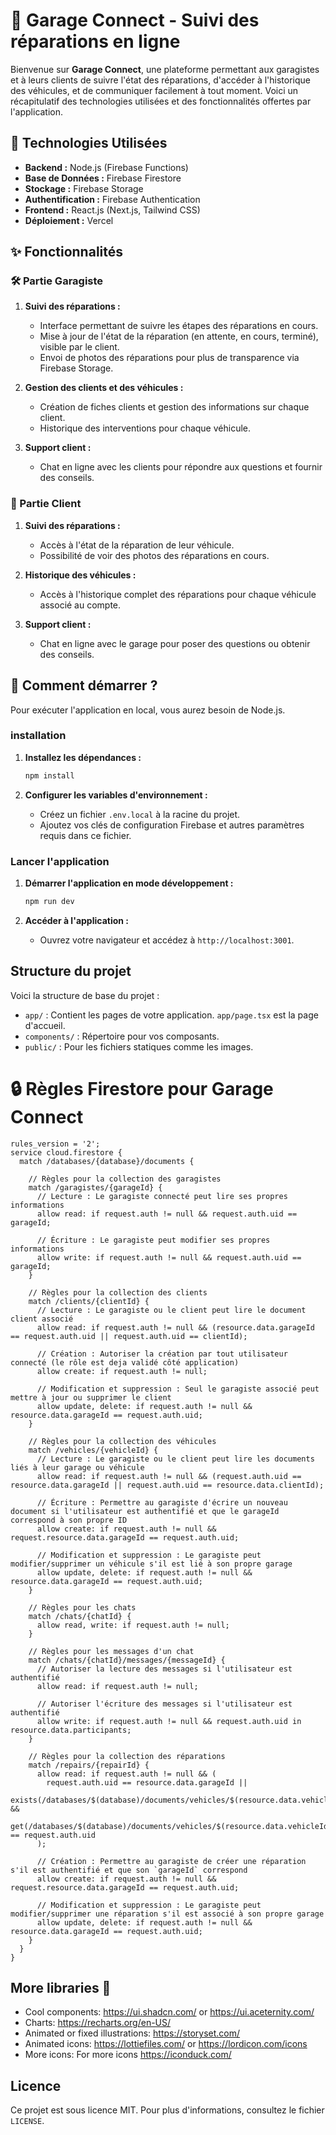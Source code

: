 # 🚗 Garage Connect - Suivi des réparations en ligne

Bienvenue sur **Garage Connect**, une plateforme permettant aux garagistes et à leurs clients de suivre l'état des réparations, d'accéder à l'historique des véhicules, et de communiquer facilement à tout moment. Voici un récapitulatif des technologies utilisées et des fonctionnalités offertes par l'application.

## 🔧 Technologies Utilisées

- **Backend :** Node.js (Firebase Functions)
- **Base de Données :** Firebase Firestore
- **Stockage :** Firebase Storage
- **Authentification :** Firebase Authentication
- **Frontend :** React.js (Next.js, Tailwind CSS)
- **Déploiement :** Vercel

## ✨ Fonctionnalités

### 🛠️ Partie Garagiste

1. **Suivi des réparations :**
   - Interface permettant de suivre les étapes des réparations en cours.
   - Mise à jour de l'état de la réparation (en attente, en cours, terminé), visible par le client.
   - Envoi de photos des réparations pour plus de transparence via Firebase Storage.

2. **Gestion des clients et des véhicules :**
   - Création de fiches clients et gestion des informations sur chaque client.
   - Historique des interventions pour chaque véhicule.

3. **Support client :**
   - Chat en ligne avec les clients pour répondre aux questions et fournir des conseils.

### 👤 Partie Client

1. **Suivi des réparations :**
   - Accès à l'état de la réparation de leur véhicule.
   - Possibilité de voir des photos des réparations en cours.

2. **Historique des véhicules :**
   - Accès à l'historique complet des réparations pour chaque véhicule associé au compte.

3. **Support client :**
   - Chat en ligne avec le garage pour poser des questions ou obtenir des conseils.

## 🚀 Comment démarrer ?
Pour exécuter l'application en local, vous aurez besoin de Node.js.

### installation

1. **Installez les dépendances :**

   ```bash
   npm install
   ```

2. **Configurer les variables d'environnement :**
   - Créez un fichier `.env.local` à la racine du projet.
   - Ajoutez vos clés de configuration Firebase et autres paramètres requis dans ce fichier.

### Lancer l'application

1. **Démarrer l'application en mode développement :**

   ```bash
   npm run dev
   ```

2. **Accéder à l'application :**
   - Ouvrez votre navigateur et accédez à `http://localhost:3001`.

## Structure du projet

Voici la structure de base du projet :

- `app/` : Contient les pages de votre application. `app/page.tsx` est la page d'accueil.
- `components/` : Répertoire pour vos composants.
- `public/` : Pour les fichiers statiques comme les images.

# 🔒 Règles Firestore pour Garage Connect

```firestore
rules_version = '2';
service cloud.firestore {
  match /databases/{database}/documents {

    // Règles pour la collection des garagistes
    match /garagistes/{garageId} {
      // Lecture : Le garagiste connecté peut lire ses propres informations
      allow read: if request.auth != null && request.auth.uid == garageId;

      // Écriture : Le garagiste peut modifier ses propres informations
      allow write: if request.auth != null && request.auth.uid == garageId;
    }

    // Règles pour la collection des clients
    match /clients/{clientId} {
      // Lecture : Le garagiste ou le client peut lire le document client associé
      allow read: if request.auth != null && (resource.data.garageId == request.auth.uid || request.auth.uid == clientId);

      // Création : Autoriser la création par tout utilisateur connecté (le rôle est deja validé côté application)
      allow create: if request.auth != null;

      // Modification et suppression : Seul le garagiste associé peut mettre à jour ou supprimer le client
      allow update, delete: if request.auth != null && resource.data.garageId == request.auth.uid;
    }

    // Règles pour la collection des véhicules
    match /vehicles/{vehicleId} {
      // Lecture : Le garagiste ou le client peut lire les documents liés à leur garage ou véhicule
      allow read: if request.auth != null && (request.auth.uid == resource.data.garageId || request.auth.uid == resource.data.clientId);

      // Écriture : Permettre au garagiste d'écrire un nouveau document si l'utilisateur est authentifié et que le garageId correspond à son propre ID
      allow create: if request.auth != null && request.resource.data.garageId == request.auth.uid;

      // Modification et suppression : Le garagiste peut modifier/supprimer un véhicule s'il est lié à son propre garage
      allow update, delete: if request.auth != null && resource.data.garageId == request.auth.uid;
    }
    
    // Règles pour les chats
    match /chats/{chatId} {
      allow read, write: if request.auth != null;
    }

    // Règles pour les messages d'un chat
    match /chats/{chatId}/messages/{messageId} {
      // Autoriser la lecture des messages si l'utilisateur est authentifié
      allow read: if request.auth != null;

      // Autoriser l'écriture des messages si l'utilisateur est authentifié
      allow write: if request.auth != null && request.auth.uid in resource.data.participants;
    }

    // Règles pour la collection des réparations
    match /repairs/{repairId} {
      allow read: if request.auth != null && (
        request.auth.uid == resource.data.garageId || 
        exists(/databases/$(database)/documents/vehicles/$(resource.data.vehicleId)) &&
        get(/databases/$(database)/documents/vehicles/$(resource.data.vehicleId)).data.clientId == request.auth.uid
      );

      // Création : Permettre au garagiste de créer une réparation s'il est authentifié et que son `garageId` correspond
      allow create: if request.auth != null && request.resource.data.garageId == request.auth.uid;

      // Modification et suppression : Le garagiste peut modifier/supprimer une réparation s'il est associé à son propre garage
      allow update, delete: if request.auth != null && resource.data.garageId == request.auth.uid;
    }
  }
}
```

## More libraries 🎨

  - Cool components:
  <a href="https://ui.shadcn.com/" target="_blank">https://ui.shadcn.com/</a> or <a href="https://ui.aceternity.com/" target="_blank">https://ui.aceternity.com/</a>
  - Charts:
  <a href="https://recharts.org/en-US/" target="_blank">https://recharts.org/en-US/</a>
  - Animated or fixed illustrations:
  <a href="https://storyset.com/" target="_blank">https://storyset.com/</a>
  - Animated icons:
  <a href="https://lottiefiles.com/" target="_blank">https://lottiefiles.com/</a> or <a href="https://lordicon.com/icons" target="_blank">https://lordicon.com/icons</a>
  - More icons: For more icons
  <a href="https://iconduck.com/" target="_blank">https://iconduck.com/</a>

## Licence

Ce projet est sous licence MIT. Pour plus d'informations, consultez le fichier `LICENSE`.
